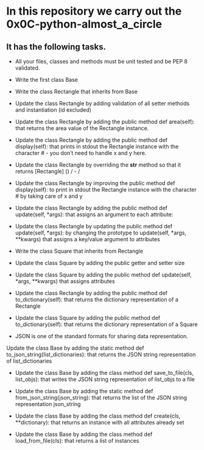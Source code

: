 # In this repository we carry out the 0x0C-python-almost_a_circle

## It has the following tasks.

- All your files, classes and methods must be unit tested and be PEP 8 validated.

- Write the first class Base

- Write the class Rectangle that inherits from Base

- Update the class Rectangle by adding validation of all setter methods and instantiation (id excluded)

- Update the class Rectangle by adding the public method def area(self): that returns the area value of the Rectangle instance.

- Update the class Rectangle by adding the public method def display(self): that prints in stdout the Rectangle instance with the character # - you don’t need to handle x and y here.

- Update the class Rectangle by overriding the __str__ method so that it returns [Rectangle] (<id>) <x>/<y> - <width>/<height>

- Update the class Rectangle by improving the public method def display(self): to print in stdout the Rectangle instance with the character # by taking care of x and y

- Update the class Rectangle by adding the public method def update(self, *args): that assigns an argument to each attribute:

- Update the class Rectangle by updating the public method def update(self, *args): by changing the prototype to update(self, *args, **kwargs) that assigns a key/value argument to attributes

- Write the class Square that inherits from Rectangle

- Update the class Square by adding the public getter and setter size

- Update the class Square by adding the public method def update(self, *args, **kwargs) that assigns attributes

- Update the class Rectangle by adding the public method def to_dictionary(self): that returns the dictionary representation of a Rectangle

- Update the class Square by adding the public method def to_dictionary(self): that returns the dictionary representation of a Square

- JSON is one of the standard formats for sharing data representation.

Update the class Base by adding the static method def to_json_string(list_dictionaries): that returns the JSON string representation of list_dictionaries

- Update the class Base by adding the class method def save_to_file(cls, list_objs): that writes the JSON string representation of list_objs to a file

- Update the class Base by adding the static method def from_json_string(json_string): that returns the list of the JSON string representation json_string

- Update the class Base by adding the class method def create(cls, **dictionary): that returns an instance with all attributes already set

- Update the class Base by adding the class method def load_from_file(cls): that returns a list of instances
